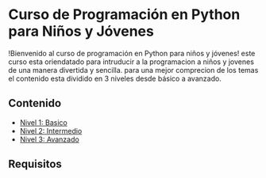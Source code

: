 # Curso de Programación en Python para Niños y Jóvenes

!Bienvenido al curso de programación en Python para niños y jóvenes! este curso esta oriendatado para intruducir a la programacion a niños y jovenes de una manera divertida y sencilla. para una mejor comprecion de los temas el contenido esta dividido en 3 niveles desde básico a avanzado.

## Contenido

* [Nivel 1: Basico](basico/README.md)
* [Nivel 2: Intermedio](intermedio/README.md)
* [Nivel 3: Avanzado](avanzado/README.md)

## Requisitos

 


